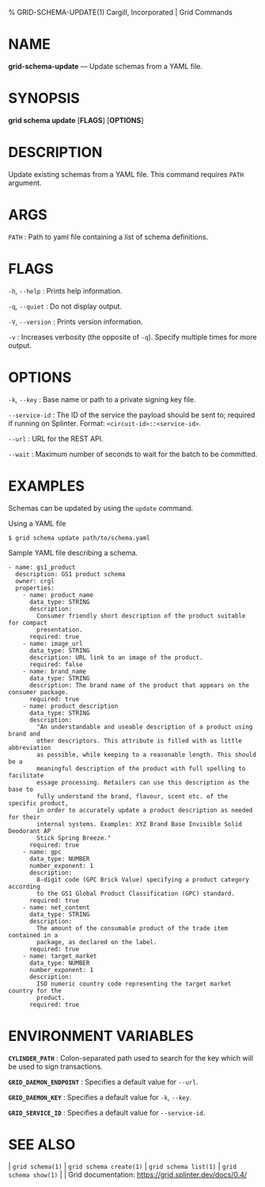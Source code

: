 % GRID-SCHEMA-UPDATE(1) Cargill, Incorporated | Grid Commands
<!--
  Copyright 2022 Cargill Incorporated
  Licensed under Creative Commons Attribution 4.0 International License
  https://creativecommons.org/licenses/by/4.0/
-->

NAME
====

**grid-schema-update** — Update schemas from a YAML file.

SYNOPSIS
========

**grid schema update** \[**FLAGS**\] \[**OPTIONS**\] <PATH>

DESCRIPTION
===========

Update existing schemas from a YAML file. This command requires `PATH` argument.

ARGS
====

`PATH`
: Path to yaml file containing a list of schema definitions.

FLAGS
=====

`-h`, `--help`
: Prints help information.

`-q`, `--quiet`
: Do not display output.

`-V`, `--version`
: Prints version information.

`-v`
: Increases verbosity (the opposite of `-q`). Specify multiple times for more
  output.

OPTIONS
=======

`-k`, `--key`
: Base name or path to a private signing key file.

`--service-id`
: The ID of the service the payload should be sent to; required if running on
  Splinter. Format: `<circuit-id>::<service-id>`.

`--url`
: URL for the REST API.

`--wait`
: Maximum number of seconds to wait for the batch to be committed.

EXAMPLES
========

Schemas can be updated by using the `update` command.

Using a YAML file
```
$ grid schema update path/to/schema.yaml
```

Sample YAML file describing a schema.

```
- name: gs1_product
  description: GS1 product schema
  owner: crgl
  properties:
    - name: product_name
      data_type: STRING
      description:
        Consumer friendly short description of the product suitable for compact
        presentation.
      required: true
    - name: image_url
      data_type: STRING
      description: URL link to an image of the product.
      required: false
    - name: brand_name
      data_type: STRING
      description: The brand name of the product that appears on the consumer package.
      required: true
    - name: product_description
      data_type: STRING
      description:
        "An understandable and useable description of a product using brand and
        other descriptors. This attribute is filled with as little abbreviation
        as possible, while keeping to a reasonable length. This should be a
        meaningful description of the product with full spelling to facilitate
        essage processing. Retailers can use this description as the base to
        fully understand the brand, flavour, scent etc. of the specific product,
        in order to accurately update a product description as needed for their
        internal systems. Examples: XYZ Brand Base Invisible Solid Deodorant AP
        Stick Spring Breeze."
      required: true
    - name: gpc
      data_type: NUMBER
      number_exponent: 1
      description:
        8-digit code (GPC Brick Value) specifying a product category according
        to the GS1 Global Product Classification (GPC) standard.
      required: true
    - name: net_content
      data_type: STRING
      description:
        The amount of the consumable product of the trade item contained in a
        package, as declared on the label.
      required: true
    - name: target_market
      data_type: NUMBER
      number_exponent: 1
      description:
        ISO numeric country code representing the target market country for the
        product.
      required: true
```

ENVIRONMENT VARIABLES
=====================

**`CYLINDER_PATH`**
: Colon-separated path used to search for the key which will be used
  to sign transactions.

**`GRID_DAEMON_ENDPOINT`**
: Specifies a default value for `--url`.

**`GRID_DAEMON_KEY`**
: Specifies a default value for  `-k`, `--key`.

**`GRID_SERVICE_ID`**
: Specifies a default value for `--service-id`.

SEE ALSO
========
| `grid schema(1)`
| `grid schema create(1)`
| `grid schema list(1)`
| `grid schema show(1)`
|
| Grid documentation: https://grid.splinter.dev/docs/0.4/
